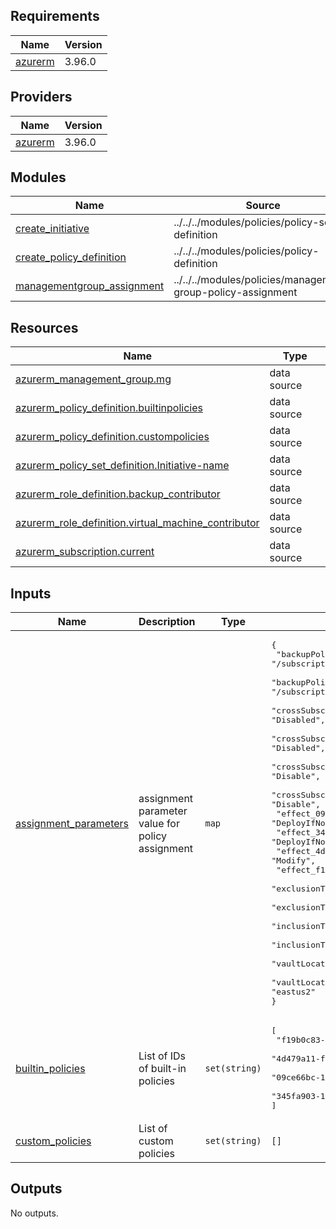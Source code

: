 <!-- BEGIN_TF_DOCS -->
## Requirements

| Name | Version |
|------|---------|
| <a name="requirement_azurerm"></a> [azurerm](#requirement\_azurerm) | 3.96.0 |

## Providers

| Name | Version |
|------|---------|
| <a name="provider_azurerm"></a> [azurerm](#provider\_azurerm) | 3.96.0 |

## Modules

| Name | Source | Version |
|------|--------|---------|
| <a name="module_create_initiative"></a> [create\_initiative](#module\_create\_initiative) | ../../../modules/policies/policy-set-definition | n/a |
| <a name="module_create_policy_definition"></a> [create\_policy\_definition](#module\_create\_policy\_definition) | ../../../modules/policies/policy-definition | n/a |
| <a name="module_managementgroup_assignment"></a> [managementgroup\_assignment](#module\_managementgroup\_assignment) | ../../../modules/policies/management-group-policy-assignment | n/a |

## Resources

| Name | Type |
|------|------|
| [azurerm_management_group.mg](https://registry.terraform.io/providers/hashicorp/azurerm/3.96.0/docs/data-sources/management_group) | data source |
| [azurerm_policy_definition.builtinpolicies](https://registry.terraform.io/providers/hashicorp/azurerm/3.96.0/docs/data-sources/policy_definition) | data source |
| [azurerm_policy_definition.custompolicies](https://registry.terraform.io/providers/hashicorp/azurerm/3.96.0/docs/data-sources/policy_definition) | data source |
| [azurerm_policy_set_definition.Initiative-name](https://registry.terraform.io/providers/hashicorp/azurerm/3.96.0/docs/data-sources/policy_set_definition) | data source |
| [azurerm_role_definition.backup_contributor](https://registry.terraform.io/providers/hashicorp/azurerm/3.96.0/docs/data-sources/role_definition) | data source |
| [azurerm_role_definition.virtual_machine_contributor](https://registry.terraform.io/providers/hashicorp/azurerm/3.96.0/docs/data-sources/role_definition) | data source |
| [azurerm_subscription.current](https://registry.terraform.io/providers/hashicorp/azurerm/3.96.0/docs/data-sources/subscription) | data source |

## Inputs

| Name | Description | Type | Default | Required |
|------|-------------|------|---------|:--------:|
| <a name="input_assignment_parameters"></a> [assignment\_parameters](#input\_assignment\_parameters) | assignment parameter value for policy assignment | `map` | <pre>{<br>  "backupPolicyId_09ce66bc122041538104e3f51c936913": "/subscriptions/<SubscriptionId>/resourceGroups/<resourceGroupName>/providers/Microsoft.RecoveryServices/vaults/<VaultName>/backupPolicies/<BackupPolicyName>",<br>  "backupPolicyId_345fa903145c4fe18bcd93ec2adccde8": "/subscriptions/<SubscriptionId>/resourceGroups/<resourceGroupName>/providers/Microsoft.RecoveryServices/vaults/<VaultName>/backupPolicies/<BackupPolicyName>",<br>  "crossSubscriptionRestoreStateParameter_4d479a11f2b54f0abb1ed2332aa95cda": "Disabled",<br>  "crossSubscriptionRestoreStateParameter_f19b0c83716f4b8185e32dbf057c35d6": "Disabled",<br>  "crossSubscriptionRestoreState_4d479a11f2b54f0abb1ed2332aa95cda": "Disable",<br>  "crossSubscriptionRestoreState_f19b0c83716f4b8185e32dbf057c35d6": "Disable",<br>  "effect_09ce66bc122041538104e3f51c936913": "DeployIfNotExists",<br>  "effect_345fa903145c4fe18bcd93ec2adccde8": "DeployIfNotExists",<br>  "effect_4d479a11f2b54f0abb1ed2332aa95cda": "Modify",<br>  "effect_f19b0c83716f4b8185e32dbf057c35d6": "Modify",<br>  "exclusionTagName_09ce66bc122041538104e3f51c936913": "",<br>  "exclusionTagValue_09ce66bc122041538104e3f51c936913": [],<br>  "inclusionTagName_345fa903145c4fe18bcd93ec2adccde8": "",<br>  "inclusionTagValue_345fa903145c4fe18bcd93ec2adccde8": [],<br>  "vaultLocation_09ce66bc122041538104e3f51c936913": "eastus2",<br>  "vaultLocation_345fa903145c4fe18bcd93ec2adccde8": "eastus2"<br>}</pre> | no |
| <a name="input_builtin_policies"></a> [builtin\_policies](#input\_builtin\_policies) | List of IDs of built-in policies | `set(string)` | <pre>[<br>  "f19b0c83-716f-4b81-85e3-2dbf057c35d6",<br>  "4d479a11-f2b5-4f0a-bb1e-d2332aa95cda",<br>  "09ce66bc-1220-4153-8104-e3f51c936913",<br>  "345fa903-145c-4fe1-8bcd-93ec2adccde8"<br>]</pre> | no |
| <a name="input_custom_policies"></a> [custom\_policies](#input\_custom\_policies) | List of custom policies | `set(string)` | `[]` | no |

## Outputs

No outputs.
<!-- END_TF_DOCS -->